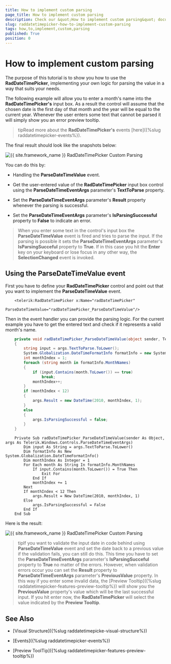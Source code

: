 ```yaml
---
title: How to implement custom parsing
page_title: How to implement custom parsing
description: Check our &quot;How to implement custom parsing&quot; documentation article for the RadDateTimePicker {{ site.framework_name }} control.
slug: raddatetimepicker-how-to-implement-custom-parsing
tags: how,to,implement,custom,parsing
published: True
position: 0
---
```


# How to implement custom parsing

The purpose of this tutorial is to show you how to use the __RadDateTimePicker__, implementing your own logic for parsing the value in a way that suits your needs. 

The following example will allow you to enter a month's name into the __RadDateTimePicker's__ input box. As a result the control will assume that the chosen date is the first day of that month and the year will be equal to the current year. Whenever the user enters some text that cannot be parsed it will simply show you an error preview tooltip.

>tipRead more about the __RadDateTimePicker's__ events [here]({%slug raddatetimepicker-events%}).

The final result should look like the snapshots below:

![{{ site.framework_name }} RadDateTimePicker Custom Parsing](images/dateTimePicker_how_to_implement_custom_parsing_010.png)

You can do this by: 

* Handling the __ParseDateTimeValue__ event.

* Get the user-entered value of the __RadDateTimePicker__ input box control using the __ParseDateTimeEventArgs__ parameter's __TextToParse__ property.

* Set the __ParseDateTimeEventArgs__ parameter's __Result__ property whenever the parsing is successful.

* Set the __ParseDateTimeEventArgs__ parameter's __IsParsingSuccessful__ property to __False__ to indicate an error.

>When you enter some text in the control's input box the __ParseDateTimeValue__ event is fired and tries to parse the input. If the parsing is possible it sets the __ParseDateTimeEventArgs__ parameter's __IsParsingSucceful__ property to __True__. If in this case you hit the __Enter__ key on your keyboard or lose focus in any other way, the __SelectionChanged__ event is invoked.

## Using the ParseDateTimeValue event

First you have to define your __RadDateTimePicker__ control and point out that you want to implement the __ParseDateTimeValue__ event.



```XAML
	<telerik:RadDateTimePicker x:Name="radDateTimePicker" 
	                           ParseDateTimeValue="radDateTimePicker_ParseDateTimeValue"/>
```

Then in the event handler you can provide the parsing logic. For the current example you have to get the entered text and check if it represents a valid month's name.



```C#
	private void radDateTimePicker_ParseDateTimeValue(object sender, Telerik.Windows.Controls.ParseDateTimeEventArgs args)
	{
	    string input = args.TextToParse.ToLower();
	    System.Globalization.DateTimeFormatInfo formatInfo = new System.Globalization.DateTimeFormatInfo();
	    int monthIndex = 1;
	    foreach (string month in formatInfo.MonthNames)
	    {
	        if (input.Contains(month.ToLower()) == true)
	            break;
	        monthIndex++;
	    }
	    if (monthIndex < 12)
	    {
	        args.Result = new DateTime(2010, monthIndex, 1);
	    }
	    else
	    {
	        args.IsParsingSuccessful = false;
	    }
	}
```



```VB.NET
	Private Sub radDateTimePicker_ParseDateTimeValue(sender As Object, args As Telerik.Windows.Controls.ParseDateTimeEventArgs)
	    Dim input As String = args.TextToParse.ToLower()
	    Dim formatInfo As New System.Globalization.DateTimeFormatInfo()
	    Dim monthIndex As Integer = 1
	    For Each month As String In formatInfo.MonthNames
	        If input.Contains(month.ToLower()) = True Then
	            Exit For
	        End If
	        monthIndex += 1
	    Next
	    If monthIndex < 12 Then
	        args.Result = New DateTime(2010, monthIndex, 1)
	    Else
	        args.IsParsingSuccessful = False
	    End If
	End Sub
```
	
Here is the result:

![{{ site.framework_name }} RadDateTimePicker Custom Parsing](images/dateTimePicker_how_to_implement_custom_parsing_010.png)

>tipIf you want to validate the input date in code behind using __ParseDateTimeValue__ event and set the date back to a previous value if the validation fails, you can still do this. This time you have to set the __ParseDateTimeEventArgs__ parameter's __IsParsingSucceful__ property to __True__ no matter of the errors. However, when validation errors occur you can set the __Result__ property to __ParseDateTimeEventArgs__ parameter's __PreviousValue__ property. In this way if you enter some invalid data, the [Preview Tooltip]({%slug raddatetimepicker-features-preview-tooltip%}) will show you the __PreviousValue__ property's value which will be the last successful input. If you hit enter now, the __RadDateTimePicker__ will select the value indicated by the __Preview Tooltip__.

## See Also

 * [Visual Structure]({%slug raddatetimepicke-visual-structure%})

 * [Events]({%slug raddatetimepicker-events%})

 * [Preview ToolTip]({%slug raddatetimepicker-features-preview-tooltip%})
